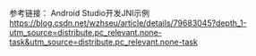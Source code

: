 

参考链接：
Android Studio开发JNI示例
https://blog.csdn.net/wzhseu/article/details/79683045?depth_1-utm_source=distribute.pc_relevant.none-task&utm_source=distribute.pc_relevant.none-task
